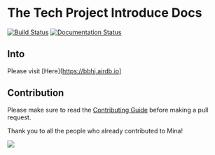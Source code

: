 The Tech Project Introduce Docs
========================

[![Build Status](https://travis-ci.org/airdb/docs.svg?branch=master)](https://travis-ci.org/airdb/docs.svg?branch=master)
[![Documentation Status](https://readthedocs.org/projects/airdb/badge/?version=latest)](http://airdb.readthedocs.io/zh/latest/?badge=latest)

Into
-------

Please visit [Here](https://bbhj.airdb.io]

## Contribution

Please make sure to read the [Contributing Guide](https://bbhj.airdb.io/CONTRIBUTING.md) before making a pull request. 

Thank you to all the people who already contributed to Mina!

<a href="https://github.com/bbhj/intro/graphs/contributors"><img src="https://opencollective.com/bbhj/contributors.svg?width=890" /></a>

